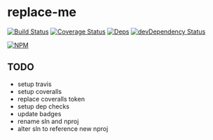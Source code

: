 # replace-me

[![Build Status](https://travis-ci.org/midknight41/replace-me.svg?branch=master)](https://travis-ci.org/midknight41/replace-me) [![Coverage Status](https://coveralls.io/repos/github/midknight41/replace-me/badge.svg?branch=master)](https://coveralls.io/github/midknight41/replace-me?branch=master)
[![Deps](https://david-dm.org/midknight41/replace-me.svg)](https://david-dm.org/midknight41/replace-me#info=dependencies) [![devDependency Status](https://david-dm.org/midknight41/replace-me/dev-status.svg)](https://david-dm.org/midknight41/replace-me#info=devDependencies)

[![NPM](https://nodei.co/npm/replace-me.png?downloads=true)](https://www.npmjs.com/package/replace-me/)

## TODO

- setup travis
- setup coveralls
- replace coveralls token
- setup dep checks
- update badges
- rename sln and nproj
- alter sln to reference new nproj


